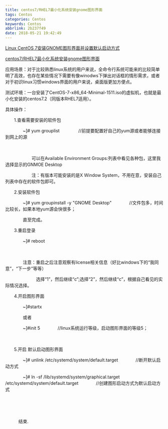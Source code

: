 ```yaml
---
title: centos7/RHEL7最小化系统安装gnome图形界面
tags: Centos
categories: Centos
keywords: Centos
abbrlink: 2b237f49
date: 2018-05-21 19:42:49
---
```


[Linux CentOS 7安装GNOME图形界面并设置默认启动方式][1]

[centos7/RHEL7最小化系统安装gnome图形界面][2]


应用场景：对于比较熟悉linux系统的用户来说，全命令行系统可能来的比较简单明了高效，也存在某些情况下需要有像winodws下弹出对话框的情形需求，或者对于初识linux习惯windows界面的用户来说，桌面版更加方便点。

 

测试环境：一台安装了CentOS-7-x86_64-Minimal-1511.iso的虚拟机，也就是最小化安装的centos7.2（同版本RHEL7适用）。

 

具体操作：

　　1.查看需要安装的软件包

　　　　~]# yum grouplist 　　　　//前提要配置好自己的yum源或者能够连接到网上的源

　　　　　　

　　　　　　可以在Available Environment Groups:列表中看见各种包，这里我选择显示的GNMOE Desktop

　　　　　　注：有版本可能安装的是X Window System，不用在意，安装自己列表中存在的软件包即可。

 <!-- more -->

　　2.安装软件包

　　　　~]# yum groupinstall -y "GNOME Desktop"　　　　//文件包多，时间比较长，如果本地yum源会快很多；

　　　　直至完成。

 

　　3.重启登录

　　　　~]# reboot

　　　　

　　　　注意：重启之后注意观察有license相关信息（好比windows下的“我同意”，“下一步”等等）

　　　　　　　选择“1”，然后继续“c”;选择“2”，然后继续“c”，根据自己看见的实际情况选择。

 

　　4.开启图形界面

　　　　~]#startx

　　　　或者

　　　　~]#init 5　　　　//linux系统运行等级，启动图形界面的等级5；

 　　　　

 

　　5.开启 默认启动图形界面

　　　　~]# unlink  /etc/systemd/system/default.target　　　　//断开默认启动方式

　　　　~]# ln -sf  /lib/systemd/system/graphical.target   /etc/systemd/system/default.target　　　　//创建图形启动方式为默认启动方式

 　　　　

　　　

　　　结束.


  [1]: https://blog.csdn.net/duchao123duchao/article/details/72617768
  [2]: https://www.cnblogs.com/ding2016/p/6649789.html?utm_source=itdadao&utm_medium=referral